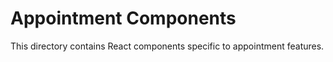 
# Appointment Components

This directory contains React components specific to appointment features.

